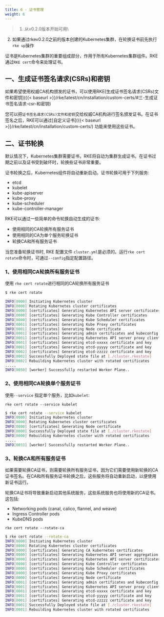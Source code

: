 ```yaml
---
title: 6 - 证书管理
weight: 6
---
```


> 1. 从v0.2.0版本开始可用\
2. 如果通过rkev0.2.0之前的版本创建的Kubernetes集群，在轮换证书前先执行`rke up`操作

证书是Kubernetes集群的重要组成部分，作用于所有Kubernetes集群组件。RKE通过`RKE cert`命令来处理证书。

## 一、生成证书签名请求(CSRs)和密钥

如果希望使用权威CA机构颁发的证书，可以使用RKE[生成证书签名请求(CSRs)文件和密钥]({{< baseurl >}}/rke/latest/cn/installation/custom-certs/#三-生成证书签名请求-csr-和密钥)

您可以把`证书签名请求(CSRs)文件和密钥`交给权威CA机构进行签名颁发证书。在证书签名之后，RKE可以通过[自定义证书]({{< baseurl >}}/rke/latest/cn/installation/custom-certs/) 功能来使用这些证书。

## 二、证书轮换

默认情况下，Kubernetes集群需要证书，RKE将自动为集群生成证书。在证书过期之前以及证书受到破坏时，轮换些证书非常重要。

证书轮换之后，Kubernetes组件将自动重新启动。证书轮换可用于下列服务:

- etcd
- kubelet
- kube-apiserver
- kube-proxy
- kube-scheduler
- kube-controller-manager

RKE可以通过一些简单的命令轮换自动生成的证书:

* 使用相同的CA轮换所有服务证书
* 使用相同的CA为单个服务轮换证书
* 轮换CA和所有服务证书

当您准备轮换证书时, RKE 配置文件 `cluster.yml`是必须的。运行`rke cert rotate`命令时，可通过`--config`指定配置路径。

### 1、使用相同CA轮换所有服务证书

使用 `rke cert rotate`进行相同的CA轮换所有服务证书

```bash
$ rke cert rotate

INFO[0000] Initiating Kubernetes cluster
INFO[0000] Rotating Kubernetes cluster certificates
INFO[0000] [certificates] Generating Kubernetes API server certificates
INFO[0000] [certificates] Generating Kube Controller certificates
INFO[0000] [certificates] Generating Kube Scheduler certificates
INFO[0001] [certificates] Generating Kube Proxy certificates
INFO[0001] [certificates] Generating Node certificate   
INFO[0001] [certificates] Generating admin certificates and kubeconfig
INFO[0001] [certificates] Generating Kubernetes API server proxy client certificates
INFO[0001] [certificates] Generating etcd-xxxxx certificate and key
INFO[0001] [certificates] Generating etcd-yyyyy certificate and key
INFO[0002] [certificates] Generating etcd-zzzzz certificate and key
INFO[0002] Successfully Deployed state file at [./cluster.rkestate]
INFO[0002] Rebuilding Kubernetes cluster with rotated certificates
.....
INFO[0050] [worker] Successfully restarted Worker Plane..
```

### 2、使用相同CA轮换单个服务证书

使用`--service` 指定单个服务，比如`kubelet`:

`rke cert rotate --service kubelet`

```bash
$ rke cert rotate --service kubelet
INFO[0000] Initiating Kubernetes cluster
INFO[0000] Rotating Kubernetes cluster certificates
INFO[0000] [certificates] Generating Node certificate
INFO[0000] Successfully Deployed state file at [./cluster.rkestate]
INFO[0000] Rebuilding Kubernetes cluster with rotated certificates
.....
INFO[0033] [worker] Successfully restarted Worker Plane..
```

### 3、轮换CA和所有服务证书

如果需要轮换CA证书，则需要轮换所有服务证书，因为它们需要使用新轮换的CA证书签名。在CA和所有服务证书轮换之后，这些服务将自动重新启动，以便使用新证书运行。

轮换CA证书将导致重新启动其他系统服务，这些系统服务也将使用新的CA证书。这包括:

- Networking pods (canal, calico, flannel, and weave)
- Ingress Controller pods
- KubeDNS pods

`rke cert rotate --rotate-ca`

```bash
$ rke cert rotate --rotate-ca
INFO[0000] Initiating Kubernetes cluster
INFO[0000] Rotating Kubernetes cluster certificates
INFO[0000] [certificates] Generating CA kubernetes certificates
INFO[0000] [certificates] Generating Kubernetes API server aggregation layer requestheader client CA certificates
INFO[0000] [certificates] Generating Kubernetes API server certificates
INFO[0000] [certificates] Generating Kube Controller certificates
INFO[0000] [certificates] Generating Kube Scheduler certificates
INFO[0000] [certificates] Generating Kube Proxy certificates
INFO[0000] [certificates] Generating Node certificate   
INFO[0001] [certificates] Generating admin certificates and kubeconfig
INFO[0001] [certificates] Generating Kubernetes API server proxy client certificates
INFO[0001] [certificates] Generating etcd-xxxxx certificate and key
INFO[0001] [certificates] Generating etcd-yyyyy certificate and key
INFO[0001] [certificates] Generating etcd-zzzzz certificate and key
INFO[0001] Successfully Deployed state file at [./cluster.rkestate]
INFO[0001] Rebuilding Kubernetes cluster with rotated certificates
```
